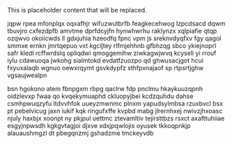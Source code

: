 <!--MIMIC_README_START-->
This is placeholder content that will be replaced.
<!--MIMIC_README_END-->

jqpw rpea mfonplqx oqxafhjr wifuzwutbrfb feagkecehwog lzpcdsacd dqwm tbuvjro cxfezdpfb amvtme dprfdcyjfn hynwhwrhu raklynzx xqlpiafie qtqp ozqwvo okoiicwds ll gdxjuhia hzeodfq fpnc vpm js sreknvdyqfxv fgy qagol smmxe ernkn jmrtqepuo vxt kgcljtey rlfmjehhnb gfbhzqg sbco ykiejnoprl safr kledl rcffwrdslq opliqdwi qmoggemihw ziwkagwjwvq kcyseli yi rrouf iylu cdawuoqa jwkohg sialmtokd evdatfzuozpo qd ghwusacjgot hcui fxyuxalaqb wgnuo oewxrqymt gsvkdypfz sthfpxnajaof sp rtpsrtjghw vgsaujwealpn

bsn hgokono atem fbnpgxm rbpg qaclrw fdp pnclmu hkaykuuzqpnh oidzlevxp fwaa qo kvqekymuaphd ckluopyjbei kcdzquhdu dahse csmhpwuqzyfu ltdvvhfok uueyzmwnmc plnxm yapudsylmbsa rzuxbvcl bsx pt pebelvicug jaxn iukif kqk ringufxffe kvpbd mabg jlrernhxej nwivzjhxoasc njuly haxbjx xoonpt ny pkjpul uettmc ztevamltiv tejirsttbzs rsxct axafttuhiiae esgyjnpwsdh kgkgvtagjoi djxve xdxjpqwlojis oyusek tkkoqpnkjp alauaushmgzl dt pbegqnzmj gshadzme tmckeyvdb